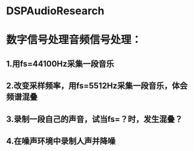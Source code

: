 # DSPAudioResearch
数字信号处理音频信号处理：
===
1.用fs=44100Hz采集一段音乐
---
2.改变采样频率，用fs=5512Hz采集一段音乐，体会频谱混叠
---
3.录制一段自己的声音，试当fs=？时，发生混叠？
---
4.在噪声环境中录制人声并降噪
---
